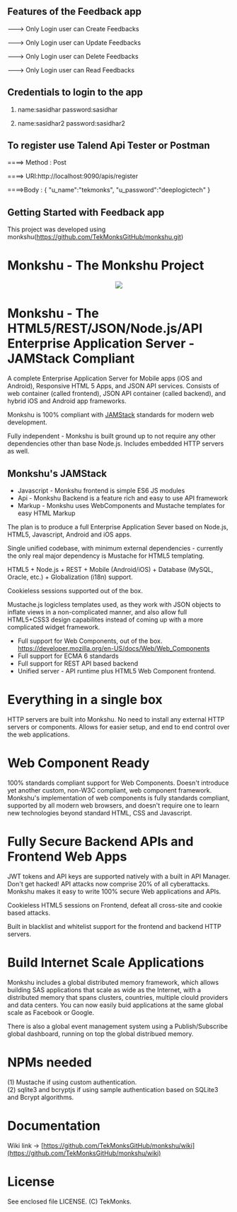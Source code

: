 
## Features of the Feedback app

 ---> Only Login user can Create Feedbacks
 
 ---> Only Login user can Update Feedbacks
 
 ---> Only Login user can Delete Feedbacks
 
 ---> Only Login user can Read Feedbacks
 
## Credentials to login to the app

1) name:sasidhar 
   password:sasidhar

2) name:sasidhar2 
   password:sasidhar2

## To register use Talend Api Tester or Postman

====> Method : Post

====> URI:http://localhost:9090/apis/register

====>Body : { 
               "u_name":"tekmonks",
               "u_password":"deeplogictech"
            }

## Getting Started with Feedback app

This project was developed using monkshu(https://github.com/TekMonksGitHub/monkshu.git)

# Monkshu - The Monkshu Project
<p align="center"><img src="https://github.com/TekMonksGitHub/monkshu/blob/master/frontend/framework/img/logo_512.png?raw=true"></p>

Monkshu - The HTML5/REST/JSON/Node.js/API Enterprise Application Server - JAMStack Compliant
=============================================================================================
A complete Enterprise Application Server for Mobile apps (iOS and Android), Responsive HTML 5 Apps, and JSON API services. Consists of web container (called frontend), JSON API container (called backend), and hybrid iOS and Android app frameworks. 

Monkshu is 100% compliant with [JAMStack](https://jamstack.org) standards for modern web development. 

Fully independent - Monkshu is built ground up to not require any other dependencies other than base Node.js. Includes embedded HTTP servers as well.

## Monkshu's JAMStack
* Javascript - Monkshu frontend is simple ES6 JS modules  
* Api - Monkshu Backend is a feature rich and easy to use API framework  
* Markup - Monkshu uses WebComponents and Mustache templates for easy HTML Markup  

The plan is to produce a full Enterprise Application Sever based on Node.js, HTML5, Javascript, Android and iOS apps.

Single unified codebase, with minimum external dependencies - currently the only real major dependency is Mustache for HTML5 templating.

HTML5 + Node.js + REST + Mobile (Android/iOS) + Database (MySQL, Oracle, etc.) + Globalization (i18n) support.

Cookieless sessions supported out of the box.

Mustache.js logicless templates used, as they work with JSON objects to inflate views in a non-complicated manner,
and also allow full HTML5+CSS3 design capabilites instead of coming up with a more complicated widget framework.

* Full support for Web Components, out of the box. https://developer.mozilla.org/en-US/docs/Web/Web_Components
* Full support for ECMA 6 standards
* Full support for REST API based backend
* Unified server - API runtime plus HTML5 Web Component frontend.
  
Everything in a single box
==========================
HTTP servers are built into Monkshu. No need to install any external HTTP servers or components. Allows for easier setup, and end to end control over the web applications. 

Web Component Ready
===================
100% standards compliant support for Web Components. Doesn't introduce yet another custom, non-W3C compliant, web component framework. Monkshu's implementation of web components is fully standards compliant, supported by all modern web browsers, and doesn't require one to learn new technologies beyond standard HTML, CSS and Javascript. 

 
Fully Secure Backend APIs and Frontend Web Apps
================================================
JWT tokens and API keys are supported natively with a built in API Manager. Don't get hacked! API attacks now comprise 20% of all cyberattacks. Monkshu makes it easy to write 100% secure Web applications and APIs.

Cookieless HTML5 sessions on Frontend, defeat all cross-site and cookie based attacks.

Built in blacklist and whitelist support for the frontend and backend HTTP servers. 

Build Internet Scale Applications
==================================
Monkshu includes a global distributed memory framework, which allows building SAS applications that scale as wide as the Internet, with a distributed memory that spans clusters, countries, multiple clould providers and data centers. You can now easily buid applications at the same global scale as Facebook or Google. 

There is also a global event management system using a Publish/Subscribe global dashboard, running on top the global distribued memory.

NPMs needed
===========
(1) Mustache if using custom authentication.  
(2) sqlite3 and bcryptjs if using sample authentication based on SQLite3 and Bcrypt algorithms.

Documentation
===========
Wiki link -> [https://github.com/TekMonksGitHub/monkshu/wiki](https://github.com/TekMonksGitHub/monkshu/wiki)

License
==========
See enclosed file LICENSE. (C) TekMonks.

 
 
